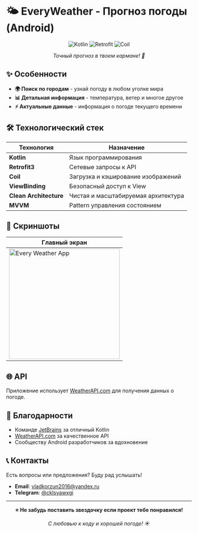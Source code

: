 # 🌤️ EveryWeather - Прогноз погоды (Android)

<div align="center">
  
![Kotlin](https://img.shields.io/badge/Kotlin-purple?style=for-the-badge)
![Retrofit](https://img.shields.io/badge/Retrofit-red?style=for-the-badge)
![Coil](https://img.shields.io/badge/Coil-blue?style=for-the-badge)

*Точный прогноз в твоем кармане! 📱*

</div>

## ✨ Особенности

- **🌍 Поиск по городам** - узнай погоду в любом уголке мира
- **📊 Детальная информация** - температура, ветер и многое другое
- **⚡ Актуальные данные** - информация о погоде текущего времени

## 🛠️ Технологический стек

| Технология | Назначение |
|------------|------------|
| **Kotlin** | Язык программирования |
| **Retrofit3** | Сетевые запросы к API |
| **Coil** | Загрузка и кэширование изображений |
| **ViewBinding** | Безопасный доступ к View |
| **Clean Architecture** | Чистая и масштабируемая архитектура |
| **MVVM** | Pattern управления состоянием |

## 📸 Скриншоты

<div align="center">
  
| Главный экран | 
|---------------|
| <img src="https://github.com/user-attachments/assets/1d05d1f9-aab2-451e-a810-933c1f13cc77" width="300" alt="Every Weather App">|

</div>

## 🌐 API

Приложение использует [WeatherAPI.com](https://www.weatherapi.com/) для получения данных о погоде. 

## 🙏 Благодарности

- Команде [JetBrains](https://www.jetbrains.com/) за отличный Kotlin
- [WeatherAPI.com](https://www.weatherapi.com/) за качественное API
- Сообществу Android разработчиков за вдохновение

## 📞 Контакты

Есть вопросы или предложения? Буду рад услышать!

- **Email**: vladkorzun2016@yandex.ru
- **Telegram**: [@cklsyawxgi](https://t.me/cklsyawxgi)

---

<div align="center">

**⭐ Не забудь поставить звездочку если проект тебе понравился!**

*С любовью к коду и хорошей погоде! ☀️*

</div>